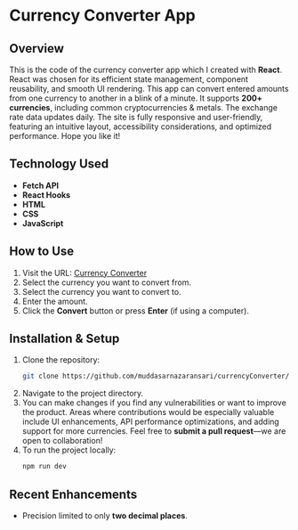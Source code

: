 # Currency Converter App

## Overview
This is the code of the currency converter app which I created with **React**. React was chosen for its efficient state management, component reusability, and smooth UI rendering. This app can convert entered amounts from one currency to another in a blink of a minute. It supports **200+ currencies**, including common cryptocurrencies & metals. The exchange rate data updates daily. The site is fully responsive and user-friendly, featuring an intuitive layout, accessibility considerations, and optimized performance. Hope you like it!

## Technology Used
- **Fetch API**
- **React Hooks**
- **HTML**
- **CSS**
- **JavaScript**

## How to Use
1. Visit the URL: [Currency Converter](https://muddasarnazaransari.github.io/currencyConverter/)
2. Select the currency you want to convert from.
3. Select the currency you want to convert to.
4. Enter the amount.
5. Click the **Convert** button or press **Enter** (if using a computer).

## Installation & Setup
1. Clone the repository:
   ```sh
   git clone https://github.com/muddasarnazaransari/currencyConverter/
   ```
2. Navigate to the project directory.
3. You can make changes if you find any vulnerabilities or want to improve the product. Areas where contributions would be especially valuable include UI enhancements, API performance optimizations, and adding support for more currencies. Feel free to **submit a pull request**—we are open to collaboration!
4. To run the project locally:
   ```sh
   npm run dev
   ```

## Recent Enhancements
- Precision limited to only **two decimal places**.

